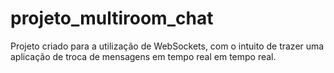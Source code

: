 # projeto_multiroom_chat
Projeto criado para a utilização de WebSockets, com o intuito de trazer uma aplicação de troca de mensagens em tempo real em tempo real.
